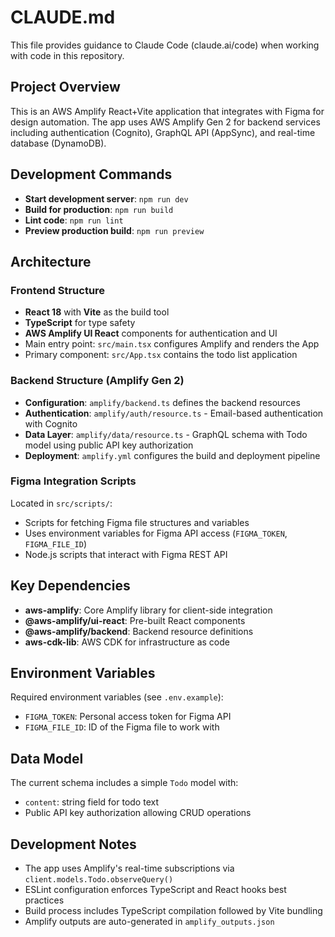 # CLAUDE.md

This file provides guidance to Claude Code (claude.ai/code) when working with code in this repository.

## Project Overview

This is an AWS Amplify React+Vite application that integrates with Figma for design automation. The app uses AWS Amplify Gen 2 for backend services including authentication (Cognito), GraphQL API (AppSync), and real-time database (DynamoDB).

## Development Commands

- **Start development server**: `npm run dev`
- **Build for production**: `npm run build`
- **Lint code**: `npm run lint`
- **Preview production build**: `npm run preview`

## Architecture

### Frontend Structure
- **React 18** with **Vite** as the build tool
- **TypeScript** for type safety
- **AWS Amplify UI React** components for authentication and UI
- Main entry point: `src/main.tsx` configures Amplify and renders the App
- Primary component: `src/App.tsx` contains the todo list application

### Backend Structure (Amplify Gen 2)
- **Configuration**: `amplify/backend.ts` defines the backend resources
- **Authentication**: `amplify/auth/resource.ts` - Email-based authentication with Cognito
- **Data Layer**: `amplify/data/resource.ts` - GraphQL schema with Todo model using public API key authorization
- **Deployment**: `amplify.yml` configures the build and deployment pipeline

### Figma Integration Scripts
Located in `src/scripts/`:
- Scripts for fetching Figma file structures and variables
- Uses environment variables for Figma API access (`FIGMA_TOKEN`, `FIGMA_FILE_ID`)
- Node.js scripts that interact with Figma REST API

## Key Dependencies

- **aws-amplify**: Core Amplify library for client-side integration
- **@aws-amplify/ui-react**: Pre-built React components
- **@aws-amplify/backend**: Backend resource definitions
- **aws-cdk-lib**: AWS CDK for infrastructure as code

## Environment Variables

Required environment variables (see `.env.example`):
- `FIGMA_TOKEN`: Personal access token for Figma API
- `FIGMA_FILE_ID`: ID of the Figma file to work with

## Data Model

The current schema includes a simple `Todo` model with:
- `content`: string field for todo text
- Public API key authorization allowing CRUD operations

## Development Notes

- The app uses Amplify's real-time subscriptions via `client.models.Todo.observeQuery()`
- ESLint configuration enforces TypeScript and React hooks best practices
- Build process includes TypeScript compilation followed by Vite bundling
- Amplify outputs are auto-generated in `amplify_outputs.json`